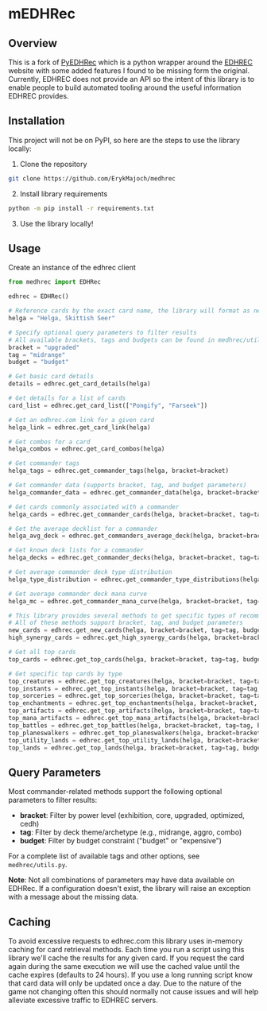 # mEDHRec

## Overview
This is a fork of [PyEDHRec](https://github.com/stainedhat/pyedhrec) which is a python wrapper around the [EDHREC](https://edhrec.com/) website with some added features I found to be missing form the original. Currently, EDHREC does not provide an API 
so the intent of this library is to enable people to build automated tooling around the useful information EDHREC provides.

## Installation
This project will not be on PyPI, so here are the steps to use the library locally:
1. Clone the repository
```bash
git clone https://github.com/ErykMajoch/medhrec
```

2. Install library requirements
```bash
python -m pip install -r requirements.txt
```
3. Use the library locally!


## Usage
Create an instance of the edhrec client

```python
from medhrec import EDHRec

edhrec = EDHRec()

# Reference cards by the exact card name, the library will format as needed
helga = "Helga, Skittish Seer"

# Specify optional query parameters to filter results
# All available brackets, tags and budgets can be found in medhrec/utils.py
bracket = "upgraded"
tag = "midrange"
budget = "budget"

# Get basic card details
details = edhrec.get_card_details(helga)

# Get details for a list of cards
card_list = edhrec.get_card_list(["Pongify", "Farseek"])

# Get an edhrec.com link for a given card
helga_link = edhrec.get_card_link(helga)

# Get combos for a card
helga_combos = edhrec.get_card_combos(helga)

# Get commander tags
helga_tags = edhrec.get_commander_tags(helga, bracket=bracket)

# Get commander data (supports bracket, tag, and budget parameters)
helga_commander_data = edhrec.get_commander_data(helga, bracket=bracket, tag=tag, budget=budget)

# Get cards commonly associated with a commander
helga_cards = edhrec.get_commander_cards(helga, bracket=bracket, tag=tag, budget=budget)

# Get the average decklist for a commander
helga_avg_deck = edhrec.get_commanders_average_deck(helga, bracket=bracket, tag=tag, budget=budget)

# Get known deck lists for a commander
helga_decks = edhrec.get_commander_decks(helga, bracket=bracket, tag=tag, budget=budget)

# Get average commander deck type distribution
helga_type_distribution = edhrec.get_commander_type_distributions(helga, bracket=bracket, tag=tag, budget=budget)

# Get average commander deck mana curve
helga_mc = edhrec.get_commander_mana_curve(helga, bracket=bracket, tag=tag, budget=budget)

# This library provides several methods to get specific types of recommended cards
# All of these methods support bracket, tag, and budget parameters
new_cards = edhrec.get_new_cards(helga, bracket=bracket, tag=tag, budget=budget)
high_synergy_cards = edhrec.get_high_synergy_cards(helga, bracket=bracket, tag=tag, budget=budget)

# Get all top cards
top_cards = edhrec.get_top_cards(helga, bracket=bracket, tag=tag, budget=budget)

# Get specific top cards by type
top_creatures = edhrec.get_top_creatures(helga, bracket=bracket, tag=tag, budget=budget)
top_instants = edhrec.get_top_instants(helga, bracket=bracket, tag=tag, budget=budget)
top_sorceries = edhrec.get_top_sorceries(helga, bracket=bracket, tag=tag, budget=budget)
top_enchantments = edhrec.get_top_enchantments(helga, bracket=bracket, tag=tag, budget=budget)
top_artifacts = edhrec.get_top_artifacts(helga, bracket=bracket, tag=tag, budget=budget)
top_mana_artifacts = edhrec.get_top_mana_artifacts(helga, bracket=bracket, tag=tag, budget=budget)
top_battles = edhrec.get_top_battles(helga, bracket=bracket, tag=tag, budget=budget)
top_planeswalkers = edhrec.get_top_planeswalkers(helga, bracket=bracket, tag=tag, budget=budget)
top_utility_lands = edhrec.get_top_utility_lands(helga, bracket=bracket, tag=tag, budget=budget)
top_lands = edhrec.get_top_lands(helga, bracket=bracket, tag=tag, budget=budget)

```

## Query Parameters
Most commander-related methods support the following optional parameters to filter results:
- **bracket**: Filter by power level (exhibition, core, upgraded, optimized, cedh)
- **tag**: Filter by deck theme/archetype (e.g., midrange, aggro, combo)
- **budget**: Filter by budget constraint ("budget" or "expensive")

For a complete list of available tags and other options, see `medhrec/utils.py`.

**Note**: Not all combinations of parameters may have data available on EDHRec. If a configuration doesn't exist, the library will raise an exception with a message about the missing data.

## Caching
To avoid excessive requests to edhrec.com this library uses in-memory caching for card retrieval methods. Each time you run 
a script using this library we'll cache the results for any given card. If you request the card again during the same execution we 
will use the cached value until the cache expires (defaults to 24 hours). If you use a long running script know that card data will only 
be updated once a day. Due to the nature of the game not changing often this should normally not cause issues and will help alleviate 
excessive traffic to EDHREC servers.